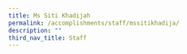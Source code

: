 ```yaml
---
title: Ms Siti Khadijah
permalink: /accomplishments/staff/mssitikhadija/
description: ""
third_nav_title: Staff
---
```

